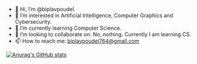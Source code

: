 - 👋 Hi, I’m @biplavpoudel.
- 👀 I’m interested in Artificial Intelligence, Computer Graphics and Cybersecurity.
- 🌱 I’m currently learning Computer Science.
- 💞️ I’m looking to collaborate on: No, nothing. Currently I am learning CS.
- 📫 How to reach me: biplavpoudel764@gmail.com

<!---
biplavpoudel/biplavpoudel is a ✨ special ✨ repository because its `README.md` (this file) appears on your GitHub profile.
You can click the Preview link to take a look at your changes.
--->
[![Anurag's GitHub stats](https://github-readme-stats.vercel.app/api?username=biplavpoudel&show_icons=true&theme=dracula)](https://github.com/anuraghazra/github-readme-stats)
